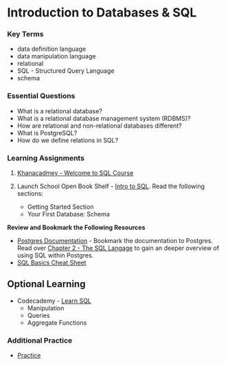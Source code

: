 #  Introduction to Databases & SQL

### Key Terms
- data definition language
- data manipulation language
- relational
- SQL - Structured Query Language
- schema

### Essential Questions
- What is a relational database?
- What is a relational database management system (RDBMS)?
- How are relational and non-relational databases different?
- What is PostgreSQL?
- How do we define relations in SQL?

### Learning Assignments
1. [Khanacadmey - Welcome to SQL Course](https://www.khanacademy.org/computing/computer-programming/sql/sql-basics/v/welcome-to-sql) 

2. Launch School Open Book Shelf - [Intro to SQL](https://launchschool.com/books/sql). Read the following sections:
     * Getting Started Section
     * Your First Database: Schema

**Review and Bookmark the Following Resources**
- [Postgres Documentation](https://www.postgresql.org/docs/12/index.html) - Bookmark the documentation to Postgres. Read over [Chapter 2 - The SQL Langage](https://www.postgresql.org/docs/12/tutorial-sql.html) to gain an deeper overview of using SQL within Postgres.
- [SQL Basics Cheat Sheet](https://github.com/treehouse/cheatsheets/blob/master/sql_basics/cheatsheet.md)


## Optional Learning

* Codecademy - [Learn SQL](https://www.codecademy.com/learn/learn-sql)
    * Manipulation
    * Queries
    * Aggregate Functions

### Additional Practice
- [Practice](./practice/)

